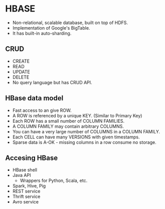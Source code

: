 # HBASE

- Non-relational, scalable database, built on top of HDFS.
- Implementation of Google's BigTable.
- It has built-in auto-sharding.

## CRUD

- CREATE
- READ
- UPDATE
- DELETE
- No query language but has CRUD API.

## HBase data model

- Fast access to an give ROW.
- A ROW is referenced by a unique KEY. (Similar to Primary Key)
- Each ROW has a small number of COLUMN FAMILIES.
- A COLUMN FAMILY may contain arbitrary COLUMNS.
- You can have a very large number of COLUMNS in a COLUMN FAMILY.
- Each CELL can have many VERSIONS with given timestamps.
- Sparse data is A-OK - missing columns in a row consume no storage.

## Accesing HBase

- HBase shell
- Java API
  - Wrappers for Python, Scala, etc.
- Spark, Hive, Pig
- REST service
- Thrift service
- Avro service
